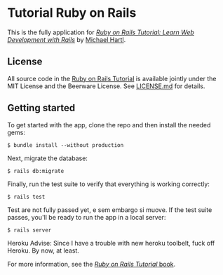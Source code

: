 # Tutorial Ruby on Rails

This is the fully application for
[*Ruby on Rails Tutorial:
Learn Web Development with Rails*](http://www.railstutorial.org/)
by [Michael Hartl](http://www.michaelhartl.com/).

## License

All source code in the [Ruby on Rails Tutorial](http://railstutorial.org/)
is available jointly under the MIT License and the Beerware License. See
[LICENSE.md](LICENSE.md) for details.

## Getting started

To get started with the app, clone the repo and then install the needed gems:

```
$ bundle install --without production
```

Next, migrate the database:

```
$ rails db:migrate
```

Finally, run the test suite to verify that everything is working correctly:

```
$ rails test
```
Test are not fully passed yet, e sem embargo si muove.
If the test suite passes, you'll be ready to run the app in a local server:

```
$ rails server
```

Heroku Advise:
Since I have a trouble with new heroku toolbelt, fuck off Heroku.
By now, at least.

For more information, see the
[*Ruby on Rails Tutorial* book](http://www.railstutorial.org/book).